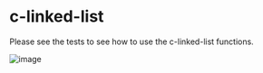 # c-linked-list

Please see the tests to see how to use the c-linked-list functions.

![image](https://github.com/user-attachments/assets/e6a182d2-a491-4943-80c0-dd9f50ee842b)
